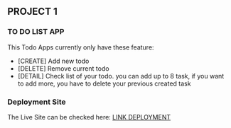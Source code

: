 ## PROJECT 1

### TO DO LIST APP
This Todo Apps currently only have these feature:
- [CREATE] Add new todo 
- [DELETE] Remove current todo 
- [DETAIL] Check list of your todo. 
you can add up to 8 task, if you want to add more, you have to delete your previous created task

### Deployment Site

The Live Site can be checked here: [LINK DEPLOYMENT](https://todo-list-alnfsyq81-asgard.vercel.app/)
